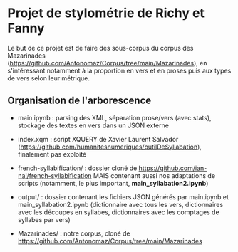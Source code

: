 # Projet de stylométrie de Richy et Fanny

Le but de ce projet est de faire des sous-corpus du corpus des Mazarinades (https://github.com/Antonomaz/Corpus/tree/main/Mazarinades), en s'intéressant notamment à la proportion en vers et en proses puis aux types de vers selon leur métrique.

## Organisation de l'arborescence

- main.ipynb : parsing des XML, séparation prose/vers (avec stats), stockage des textes en vers dans un JSON externe

- index.xqm : script XQUERY de Xavier Laurent Salvador (https://github.com/humanitesnumeriques/outilDeSyllabation), finalement pas exploité

- french-syllabification/ : dossier cloné de https://github.com/ian-nai/french-syllabification MAIS contenant aussi nos adaptations de scripts (notamment, le plus important, **main_syllabation2.ipynb**)

- output/ : dossier contenant les fichiers JSON générés par main.ipynb et main_syllabation2.ipynb (dictionnaire avec tous les vers, dictionnaires avec les découpes en syllabes, dictionnaires avec les comptages de syllabes par vers)

- Mazarinades/ : notre corpus, cloné de https://github.com/Antonomaz/Corpus/tree/main/Mazarinades

